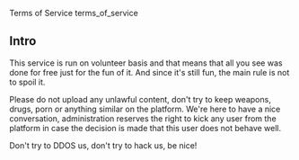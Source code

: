 Terms of Service
terms_of_service

## Intro

This service is run on volunteer basis and that means that all you
see was done for free just for the fun of it. And since it's still
fun, the main rule is not to spoil it.

Please do not upload any unlawful content, don't try to keep weapons,
drugs, porn or anything similar on the platform. We're here to have
a nice conversation, administration reserves the right to kick any
user from the platform in case the decision is made that this user
does not behave well.

Don't try to DDOS us, don't try to hack us, be nice!
